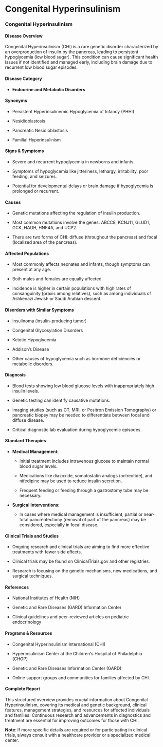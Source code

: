 # Congenital Hyperinsulinism
### Congenital Hyperinsulinism

#### Disease Overview
Congenital Hyperinsulinism (CHI) is a rare genetic disorder characterized by an overproduction of insulin by the pancreas, leading to persistent hypoglycemia (low blood sugar). This condition can cause significant health issues if not identified and managed early, including brain damage due to recurrent low blood sugar episodes. 

#### Disease Category
- **Endocrine and Metabolic Disorders**

#### Synonyms
- Persistent Hyperinsulinemic Hypoglycemia of Infancy (PHHI)
- Nesidioblastosis
- Pancreatic Nesidioblastosis
- Familial Hyperinsulinism

#### Signs & Symptoms
- Severe and recurrent hypoglycemia in newborns and infants.
- Symptoms of hypoglycemia like jitteriness, lethargy, irritability, poor feeding, and seizures.
- Potential for developmental delays or brain damage if hypoglycemia is prolonged or recurrent.

#### Causes
- Genetic mutations affecting the regulation of insulin production.
- Most common mutations involve the genes: ABCC8, KCNJ11, GLUD1, GCK, HADH, HNF4A, and UCP2.
- There are two forms of CHI: diffuse (throughout the pancreas) and focal (localized area of the pancreas).

#### Affected Populations
- Most commonly affects neonates and infants, though symptoms can present at any age.
- Both males and females are equally affected.
- Incidence is higher in certain populations with high rates of consanguinity (praxis among relatives), such as among individuals of Ashkenazi Jewish or Saudi Arabian descent.

#### Disorders with Similar Symptoms
- Insulinoma (insulin-producing tumor)
- Congenital Glycosylation Disorders
- Ketotic Hypoglycemia
- Addison’s Disease 
- Other causes of hypoglycemia such as hormone deficiencies or metabolic disorders.

#### Diagnosis
- Blood tests showing low blood glucose levels with inappropriately high insulin levels.
- Genetic testing can identify causative mutations.
- Imaging studies (such as CT, MRI, or Positron Emission Tomography) or pancreatic biopsy may be needed to differentiate between focal and diffuse disease.
- Critical diagnostic lab evaluation during hypoglycemic episodes.

#### Standard Therapies
- **Medical Management**:
  - Initial treatment includes intravenous glucose to maintain normal blood sugar levels.
  - Medications like diazoxide, somatostatin analogs (octreotide), and nifedipine may be used to reduce insulin secretion.
  - Frequent feeding or feeding through a gastrostomy tube may be necessary.
  
- **Surgical Interventions**:
  - In cases where medical management is insufficient, partial or near-total pancreatectomy (removal of part of the pancreas) may be considered, especially in focal disease.

#### Clinical Trials and Studies
- Ongoing research and clinical trials are aiming to find more effective treatments with fewer side effects.
- Clinical trials may be found on ClinicalTrials.gov and other registries.
- Research is focusing on the genetic mechanisms, new medications, and surgical techniques.

#### References
- National Institutes of Health (NIH)
- Genetic and Rare Diseases (GARD) Information Center
- Clinical guidelines and peer-reviewed articles on pediatric endocrinology

#### Programs & Resources
- Congenital Hyperinsulinism International (CHI)
- Hyperinsulinism Center at the Children's Hospital of Philadelphia (CHOP)
- Genetic and Rare Diseases Information Center (GARD)
- Online support groups and communities for families affected by CHI.

#### Complete Report
This structured overview provides crucial information about Congenital Hyperinsulinism, covering its medical and genetic background, clinical features, management strategies, and resources for affected individuals and families. Continuous research and advancements in diagnostics and treatment are essential for improving outcomes for those with CHI.

**Note**: If more specific details are required or for participating in clinical trials, always consult with a healthcare provider or a specialized medical center.
